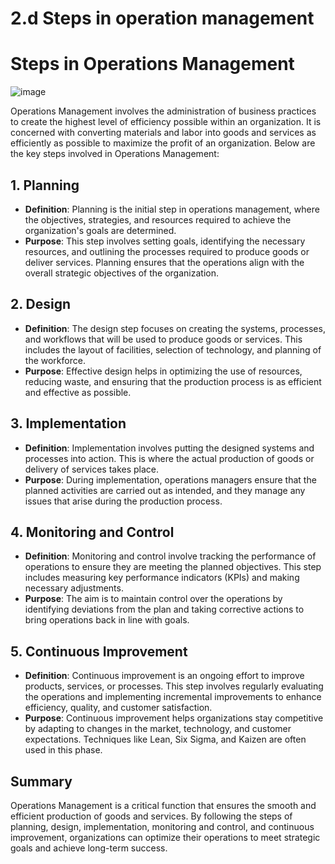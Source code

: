# 2.d Steps in operation management
# Steps in Operations Management
![image](https://github.com/user-attachments/assets/e02ca6e5-792d-4fab-ad34-a6031e3ad89d)

Operations Management involves the administration of business practices to create the highest level of efficiency possible within an organization. It is concerned with converting materials and labor into goods and services as efficiently as possible to maximize the profit of an organization. Below are the key steps involved in Operations Management:

## 1. Planning
- **Definition**: Planning is the initial step in operations management, where the objectives, strategies, and resources required to achieve the organization's goals are determined.
- **Purpose**: This step involves setting goals, identifying the necessary resources, and outlining the processes required to produce goods or deliver services. Planning ensures that the operations align with the overall strategic objectives of the organization.

## 2. Design
- **Definition**: The design step focuses on creating the systems, processes, and workflows that will be used to produce goods or services. This includes the layout of facilities, selection of technology, and planning of the workforce.
- **Purpose**: Effective design helps in optimizing the use of resources, reducing waste, and ensuring that the production process is as efficient and effective as possible.

## 3. Implementation
- **Definition**: Implementation involves putting the designed systems and processes into action. This is where the actual production of goods or delivery of services takes place.
- **Purpose**: During implementation, operations managers ensure that the planned activities are carried out as intended, and they manage any issues that arise during the production process.

## 4. Monitoring and Control
- **Definition**: Monitoring and control involve tracking the performance of operations to ensure they are meeting the planned objectives. This step includes measuring key performance indicators (KPIs) and making necessary adjustments.
- **Purpose**: The aim is to maintain control over the operations by identifying deviations from the plan and taking corrective actions to bring operations back in line with goals.

## 5. Continuous Improvement
- **Definition**: Continuous improvement is an ongoing effort to improve products, services, or processes. This step involves regularly evaluating the operations and implementing incremental improvements to enhance efficiency, quality, and customer satisfaction.
- **Purpose**: Continuous improvement helps organizations stay competitive by adapting to changes in the market, technology, and customer expectations. Techniques like Lean, Six Sigma, and Kaizen are often used in this phase.

## Summary
Operations Management is a critical function that ensures the smooth and efficient production of goods and services. By following the steps of planning, design, implementation, monitoring and control, and continuous improvement, organizations can optimize their operations to meet strategic goals and achieve long-term success.

